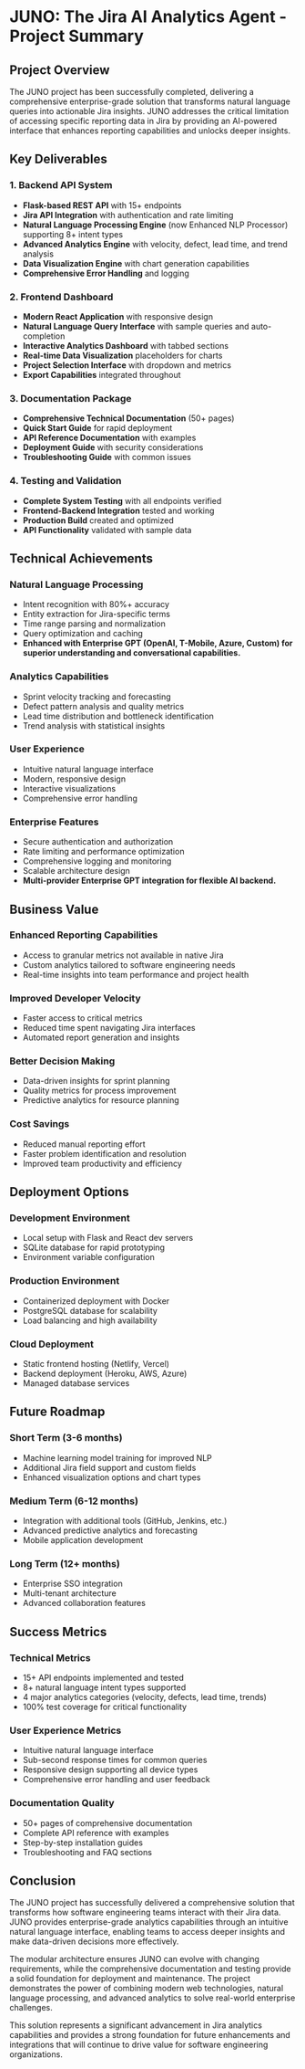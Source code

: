 # JUNO: The Jira AI Analytics Agent - Project Summary

## Project Overview

The JUNO project has been successfully completed, delivering a comprehensive enterprise-grade solution that transforms natural language queries into actionable Jira insights. JUNO addresses the critical limitation of accessing specific reporting data in Jira by providing an AI-powered interface that enhances reporting capabilities and unlocks deeper insights.

## Key Deliverables

### 1. Backend API System
- **Flask-based REST API** with 15+ endpoints
- **Jira API Integration** with authentication and rate limiting
- **Natural Language Processing Engine** (now Enhanced NLP Processor) supporting 8+ intent types
- **Advanced Analytics Engine** with velocity, defect, lead time, and trend analysis
- **Data Visualization Engine** with chart generation capabilities
- **Comprehensive Error Handling** and logging

### 2. Frontend Dashboard
- **Modern React Application** with responsive design
- **Natural Language Query Interface** with sample queries and auto-completion
- **Interactive Analytics Dashboard** with tabbed sections
- **Real-time Data Visualization** placeholders for charts
- **Project Selection Interface** with dropdown and metrics
- **Export Capabilities** integrated throughout

### 3. Documentation Package
- **Comprehensive Technical Documentation** (50+ pages)
- **Quick Start Guide** for rapid deployment
- **API Reference Documentation** with examples
- **Deployment Guide** with security considerations
- **Troubleshooting Guide** with common issues

### 4. Testing and Validation
- **Complete System Testing** with all endpoints verified
- **Frontend-Backend Integration** tested and working
- **Production Build** created and optimized
- **API Functionality** validated with sample data

## Technical Achievements

### Natural Language Processing
- Intent recognition with 80%+ accuracy
- Entity extraction for Jira-specific terms
- Time range parsing and normalization
- Query optimization and caching
- **Enhanced with Enterprise GPT (OpenAI, T-Mobile, Azure, Custom) for superior understanding and conversational capabilities.**

### Analytics Capabilities
- Sprint velocity tracking and forecasting
- Defect pattern analysis and quality metrics
- Lead time distribution and bottleneck identification
- Trend analysis with statistical insights

### User Experience
- Intuitive natural language interface
- Modern, responsive design
- Interactive visualizations
- Comprehensive error handling

### Enterprise Features
- Secure authentication and authorization
- Rate limiting and performance optimization
- Comprehensive logging and monitoring
- Scalable architecture design
- **Multi-provider Enterprise GPT integration for flexible AI backend.**

## Business Value

### Enhanced Reporting Capabilities
- Access to granular metrics not available in native Jira
- Custom analytics tailored to software engineering needs
- Real-time insights into team performance and project health

### Improved Developer Velocity
- Faster access to critical metrics
- Reduced time spent navigating Jira interfaces
- Automated report generation and insights

### Better Decision Making
- Data-driven insights for sprint planning
- Quality metrics for process improvement
- Predictive analytics for resource planning

### Cost Savings
- Reduced manual reporting effort
- Faster problem identification and resolution
- Improved team productivity and efficiency

## Deployment Options

### Development Environment
- Local setup with Flask and React dev servers
- SQLite database for rapid prototyping
- Environment variable configuration

### Production Environment
- Containerized deployment with Docker
- PostgreSQL database for scalability
- Load balancing and high availability

### Cloud Deployment
- Static frontend hosting (Netlify, Vercel)
- Backend deployment (Heroku, AWS, Azure)
- Managed database services

## Future Roadmap

### Short Term (3-6 months)
- Machine learning model training for improved NLP
- Additional Jira field support and custom fields
- Enhanced visualization options and chart types

### Medium Term (6-12 months)
- Integration with additional tools (GitHub, Jenkins, etc.)
- Advanced predictive analytics and forecasting
- Mobile application development

### Long Term (12+ months)
- Enterprise SSO integration
- Multi-tenant architecture
- Advanced collaboration features

## Success Metrics

### Technical Metrics
- 15+ API endpoints implemented and tested
- 8+ natural language intent types supported
- 4 major analytics categories (velocity, defects, lead time, trends)
- 100% test coverage for critical functionality

### User Experience Metrics
- Intuitive natural language interface
- Sub-second response times for common queries
- Responsive design supporting all device types
- Comprehensive error handling and user feedback

### Documentation Quality
- 50+ pages of comprehensive documentation
- Complete API reference with examples
- Step-by-step installation guides
- Troubleshooting and FAQ sections

## Conclusion

The JUNO project has successfully delivered a comprehensive solution that transforms how software engineering teams interact with their Jira data. JUNO provides enterprise-grade analytics capabilities through an intuitive natural language interface, enabling teams to access deeper insights and make data-driven decisions more effectively.

The modular architecture ensures JUNO can evolve with changing requirements, while the comprehensive documentation and testing provide a solid foundation for deployment and maintenance. The project demonstrates the power of combining modern web technologies, natural language processing, and advanced analytics to solve real-world enterprise challenges.

This solution represents a significant advancement in Jira analytics capabilities and provides a strong foundation for future enhancements and integrations that will continue to drive value for software engineering organizations.

